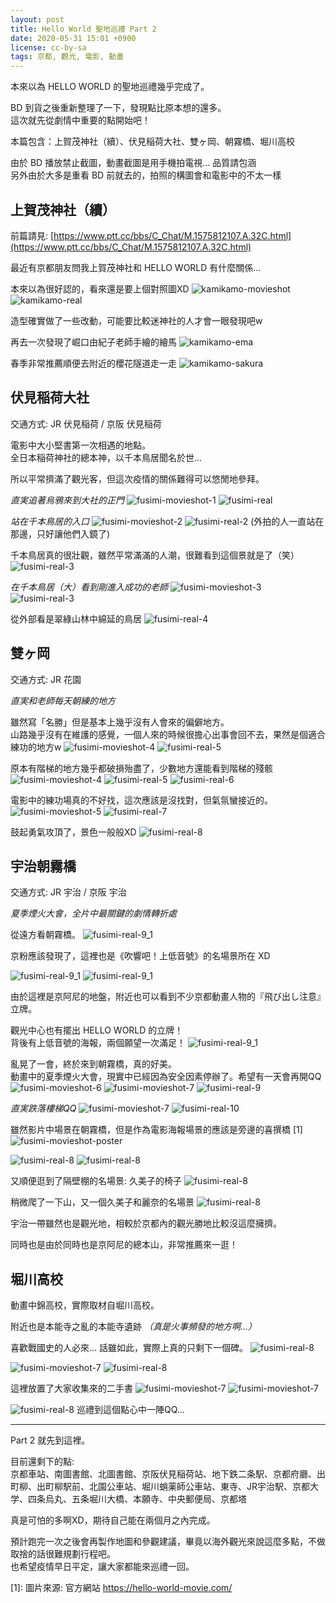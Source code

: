 ```yaml
---
layout: post
title: Hello World 聖地巡禮 Part 2
date: 2020-05-31 15:01 +0900
license: cc-by-sa
tags: 京都, 觀光, 電影, 動畫
---
```


本來以為 HELLO WORLD 的聖地巡禮幾乎完成了。

BD 到貨之後重新整理了一下，發現點比原本想的還多。<br>
這次就先從劇情中重要的點開始吧！

本篇包含：上賀茂神社（續）、伏見稲荷大社、雙ヶ岡、朝霧橋、堀川高校

<!-- more -->
由於 BD 播放禁止截圖，動畫截圖是用手機拍電視... 品質請包涵<br>
另外由於大多是重看 BD 前就去的，拍照的構圖會和電影中的不太一樣

## 上賀茂神社（續）
前篇請見: [https://www.ptt.cc/bbs/C_Chat/M.1575812107.A.32C.html](https://www.ptt.cc/bbs/C_Chat/M.1575812107.A.32C.html)

最近有京都朋友問我上賀茂神社和 HELLO WORLD 有什麼關係...

本來以為很好認的，看來還是要上個對照圖XD
![kamikamo-movieshot](./img/2020/05/movie/IMG_9118.webp)
![kamikamo-real](./img/2020/05/hello-real-world/IMG_2425.webp)

造型確實做了一些改動，可能要比較迷神社的人才會一眼發現吧w

再去一次發現了崛口由紀子老師手繪的繪馬
![kamikamo-ema](./img/2020/05/hello-real-world/IMG_7180.webp)

春季非常推薦順便去附近的櫻花隧道走一走
![kamikamo-sakura](./img/2020/05/hello-real-world/DSC03705.webp)


## 伏見稲荷大社
交通方式: JR 伏見稲荷 / 京阪 伏見稲荷

電影中大小堅書第一次相遇的地點。<br>
全日本稲荷神社的總本神，以千本鳥居聞名於世...

所以平常擠滿了觀光客，但這次疫情的關係難得可以悠閒地參拜。

*直実追著烏鴉來到大社的正門*
![fusimi-movieshot-1](./img/2020/05/movie/IMG_9075.webp)
![fusimi-real](./img/2020/05/hello-real-world/DSC03926.webp)

*站在千本鳥居的入口*
![fusimi-movieshot-2](./img/2020/05/movie/IMG_9077.webp)
![fusimi-real-2](./img/2020/05/hello-real-world/DSC03966.webp)
(外拍的人一直站在那邊，只好讓他們入鏡了)


千本鳥居真的很壯觀，雖然平常滿滿的人潮，很難看到這個景就是了（笑）
![fusimi-real-3](./img/2020/05/hello-real-world/DSC03971.webp)

*在千本鳥居（大）看到剛進入成功的老師*
![fusimi-movieshot-3](./img/2020/05/movie/IMG_9082.webp)
![fusimi-real-3](./img/2020/05/hello-real-world/DSC04007.webp)

從外部看是翠綠山林中綿延的鳥居
![fusimi-real-4](./img/2020/05/hello-real-world/DSC04016.webp)

## 雙ヶ岡
交通方式: JR 花園

*直実和老師每天朝練的地方*

雖然寫「名勝」但是基本上幾乎沒有人會來的偏僻地方。<br>
山路幾乎沒有在維護的感覺，一個人來的時候很擔心出事會回不去，果然是個適合練功的地方w
![fusimi-movieshot-4](./img/2020/05/movie/IMG_9095.webp)
![fusimi-real-5](./img/2020/05/hello-real-world/IMG_6567.webp)

原本有階梯的地方幾乎都破損殆盡了，少數地方還能看到階梯的殘骸
![fusimi-movieshot-4](./img/2020/05/movie/IMG_9096.webp)
![fusimi-real-5](./img/2020/05/hello-real-world/IMG_6588.webp)
![fusimi-real-6](./img/2020/05/hello-real-world/IMG_6612.webp)

電影中的練功場真的不好找，這次應該是沒找對，但氣氛蠻接近的。
![fusimi-movieshot-5](./img/2020/05/movie/IMG_9097.webp)
![fusimi-real-7](./img/2020/05/hello-real-world/IMG_6634.webp)

鼓起勇氣攻頂了，景色一般般XD
![fusimi-real-8](./img/2020/05/hello-real-world/IMG_6596.webp)

## 宇治朝霧橋
交通方式: JR 宇治 / 京阪 宇治

*夏季煙火大會，全片中最關鍵的劇情轉折處*

從遠方看朝霧橋。
![fusimi-real-9_1](./img/2020/05/hello-real-world/DSC00496.webp)

京粉應該發現了，這裡也是《吹響吧！上低音號》的名場景所在 XD

![fusimi-real-9_1](./img/2020/05/hello-real-world/DSC00480.webp)
![fusimi-real-9_1](./img/2020/05/hello-real-world/DSC00482.webp)

由於這裡是京阿尼的地盤，附近也可以看到不少京都動畫人物的『飛び出し注意』立牌。

觀光中心也有擺出 HELLO WORLD 的立牌！ <br>
背後有上低音號的海報，兩個願望一次滿足！
![fusimi-real-9_1](./img/2020/05/hello-real-world/IMG_6907.webp)

亂晃了一會，終於來到朝霧橋，真的好美。 <br>
動畫中的夏季煙火大會，現實中已經因為安全因素停辦了。希望有一天會再開QQ
![fusimi-movieshot-6](./img/2020/05/movie/IMG_9112.webp)
![fusimi-movieshot-7](./img/2020/05/movie/IMG_9113.webp)
![fusimi-real-9](./img/2020/05/hello-real-world/DSC00520.webp)

*直実跌落樓梯QQ*
![fusimi-movieshot-7](./img/2020/05/movie/IMG_9116.webp)
![fusimi-real-10](./img/2020/05/hello-real-world/DSC00531.webp)

雖然影片中場景在朝霧橋，但是作為電影海報場景的應該是旁邊的喜撰橋 \[1\]
![fusimi-movieshot-poster](./img/2020/05/movie/ogp_img2.webp)

![fusimi-real-8](./img/2020/05/hello-real-world/DSC00566.webp)
![fusimi-real-8](./img/2020/05/hello-real-world/DSC00568.webp)

又順便逛到了隔壁棚的名場景: 久美子的椅子
![fusimi-real-8](./img/2020/05/hello-real-world/IMG_6910.webp)

稍微爬了一下山，又一個久美子和麗奈的名場景
![fusimi-real-8](./img/2020/05/hello-real-world/DSC00649.webp)

宇治一帶雖然也是觀光地，相較於京都內的觀光勝地比較沒這麼擁擠。

同時也是由於同時也是京阿尼的總本山，非常推薦來一逛！

## 堀川高校
動畫中錦高校，實際取材自堀川高校。

附近也是本能寺之亂的本能寺遺跡 *（真是火事頻發的地方啊...）*

喜歡戰國史的人必來... 話雖如此，實際上真的只剩下一個碑。
![fusimi-real-8](./img/2020/05/hello-real-world/IMG_6645.webp)

![fusimi-movieshot-7](./img/2020/05/movie/IMG_9100.webp)
![fusimi-real-8](./img/2020/05/hello-real-world/IMG_6643.webp)

這裡放置了大家收集來的二手書
![fusimi-movieshot-7](./img/2020/05/movie/IMG_9106.webp)
![fusimi-movieshot-7](./img/2020/05/movie/IMG_9107.webp)

![fusimi-real-8](./img/2020/05/hello-real-world/IMG_6654.webp)
巡禮到這個點心中一陣QQ...

----
Part 2 就先到這裡。

目前還剩下的點:<br>
京都車站、南圖書館、北圖書館、京阪伏見稲荷站、地下鉄二条駅、京都府廳、出町柳、出町柳駅前、北園公車站、堀川蛸薬師公車站、東寺、JR宇治駅、京都大学、四条烏丸、五条堀川大橋、本願寺、中央郵便局、京都塔

真是可怕的多啊XD，期待自己能在兩個月之內完成。

預計跑完一次之後會再製作地圖和參觀建議，畢竟以海外觀光來說這麼多點，不做取捨的話很難規劃行程吧。<br>
也希望疫情早日平定，讓大家都能來巡禮一回。

\[1\]: 圖片來源: 官方網站 https://hello-world-movie.com/
